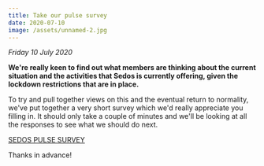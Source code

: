 ```yaml
---
title: Take our pulse survey
date: 2020-07-10
image: /assets/unnamed-2.jpg
---
```

*Friday 10 July 2020*

**We're really keen to find out what members are thinking about the current situation and the activities that Sedos is currently offering, given the lockdown restrictions that are in place.**

To try and pull together views on this and the eventual return to normality, we've put together a very short survey which we'd really appreciate you filling in. It should only take a couple of minutes and we'll be looking at all the responses to see what we should do next.

[SEDOS PULSE SURVEY](https://docs.google.com/forms/d/e/1FAIpQLSdCXa-hz11B0rjgVoBpybBbnWrZUSI-O94ZVY_pDGo-I2wzTA/viewform)

Thanks in advance!